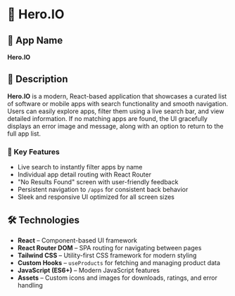 # 🚀 Hero.IO

## 📱 App Name  
**Hero.IO**

## 📝 Description  
**Hero.IO** is a modern, React-based application that showcases a curated list of software or mobile apps with search functionality and smooth navigation. Users can easily explore apps, filter them using a live search bar, and view detailed information. If no matching apps are found, the UI gracefully displays an error image and message, along with an option to return to the full app list.

### 🔑 Key Features
- Live search to instantly filter apps by name  
- Individual app detail routing with React Router  
- "No Results Found" screen with user-friendly feedback  
- Persistent navigation to `/apps` for consistent back behavior  
- Sleek and responsive UI optimized for all screen sizes  

## 🛠 Technologies  
- **React** – Component-based UI framework  
- **React Router DOM** – SPA routing for navigating between pages  
- **Tailwind CSS** – Utility-first CSS framework for modern styling  
- **Custom Hooks** – `useProducts` for fetching and managing product data  
- **JavaScript (ES6+)** – Modern JavaScript features  
- **Assets** – Custom icons and images for downloads, ratings, and error handling
